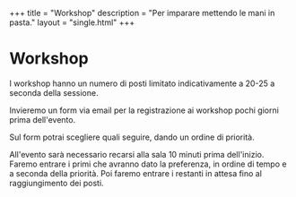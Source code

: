 +++
title = "Workshop"
description = "Per imparare mettendo le mani in pasta."
layout = "single.html"
+++

# Workshop

I workshop hanno un numero di posti limitato indicativamente a 20-25 a seconda della sessione.

Invieremo un form via email per la registrazione ai workshop pochi giorni prima dell'evento.

Sul form potrai scegliere quali seguire, dando un ordine di priorità.

All'evento sarà necessario recarsi alla sala 10 minuti prima dell'inizio. Faremo entrare i primi che avranno dato la preferenza, in ordine di tempo e a seconda della priorità. Poi faremo entrare i restanti in attesa fino al raggiungimento dei posti.
